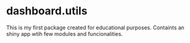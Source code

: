 # dashboard.utils

This is my first package created for educational purposes. Containts an shiny app wtih few modules and funcionalities.
